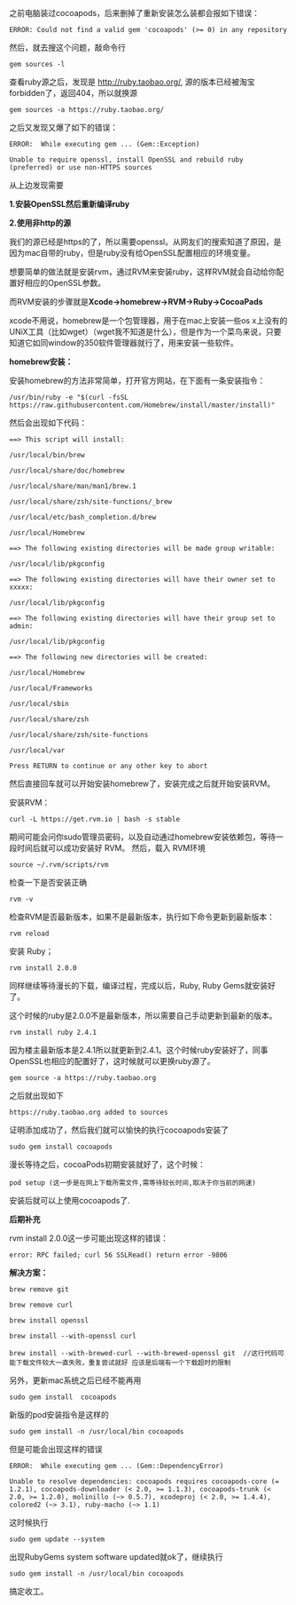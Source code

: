 之前电脑装过cocoapods，后来删掉了重新安装怎么装都会报如下错误：
```
ERROR: Could not find a valid gem 'cocoapods' (>= 0) in any repository
```
然后，就去搜这个问题，敲命令行
```
gem sources -l
```
查看ruby源之后，发现是 http://ruby.taobao.org/, 源的版本已经被淘宝forbidden了，返回404，所以就换源
```
gem sources -a https://ruby.taobao.org/
```
之后又发现又爆了如下的错误：
```
ERROR:  While executing gem ... (Gem::Exception)

Unable to require openssl, install OpenSSL and rebuild ruby (preferred) or use non-HTTPS sources
```
从上边发现需要

**1.安装OpenSSL然后重新编译ruby**

**2.使用非http的源**

我们的源已经是https的了，所以需要openssl。从网友们的搜索知道了原因，是因为mac自带的ruby，但是ruby没有给OpenSSL配置相应的环境变量。

想要简单的做法就是安装rvm，通过RVM来安装ruby，这样RVM就会自动给你配置好相应的OpenSSL参数。

而RVM安装的步骤就是**Xcode->homebrew->RVM->Ruby->CocoaPads**

xcode不用说，homebrew是一个包管理器，用于在mac上安装一些os x上没有的UNiX工具（比如wget）（wget我不知道是什么），但是作为一个菜鸟来说，只要知道它如同window的350软件管理器就行了，用来安装一些软件。


**homebrew安装：**

安装homebrew的方法非常简单，打开官方网站，在下面有一条安装指令：
```
/usr/bin/ruby -e "$(curl -fsSL https://raw.githubusercontent.com/Homebrew/install/master/install)"
```
然后会出现如下代码：
```
==> This script will install:

/usr/local/bin/brew

/usr/local/share/doc/homebrew

/usr/local/share/man/man1/brew.1

/usr/local/share/zsh/site-functions/_brew

/usr/local/etc/bash_completion.d/brew

/usr/local/Homebrew

==> The following existing directories will be made group writable:

/usr/local/lib/pkgconfig

==> The following existing directories will have their owner set to xxxxx:

/usr/local/lib/pkgconfig

==> The following existing directories will have their group set to admin:

/usr/local/lib/pkgconfig

==> The following new directories will be created:

/usr/local/Homebrew

/usr/local/Frameworks

/usr/local/sbin

/usr/local/share/zsh

/usr/local/share/zsh/site-functions

/usr/local/var

Press RETURN to continue or any other key to abort
```
然后直接回车就可以开始安装homebrew了，安装完成之后就开始安装RVM。

安装RVM：
```
curl -L https://get.rvm.io | bash -s stable
```
期间可能会问你sudo管理员密码，以及自动通过homebrew安装依赖包，等待一段时间后就可以成功安装好 RVM。 然后，载入 RVM环境
```
source ~/.rvm/scripts/rvm
```
检查一下是否安装正确
```
rvm -v
```
检查RVM是否最新版本，如果不是最新版本，执行如下命令更新到最新版本：
```
rvm reload
```
安装 Ruby；
```
rvm install 2.0.0
```
同样继续等待漫长的下载，编译过程，完成以后，Ruby, Ruby Gems就安装好了。

这个时候的ruby是2.0.0不是最新版本，所以需要自己手动更新到最新的版本。
```
rvm install ruby 2.4.1
```
因为楼主最新版本是2.4.1所以就更新到2.4.1。这个时候ruby安装好了，同事OpenSSL也相应的配置好了，这时候就可以更换ruby源了。
```
gem source -a https://ruby.taobao.org
```
之后就出现如下
```
https://ruby.taobao.org added to sources
```
证明添加成功了，然后我们就可以愉快的执行cocoapods安装了
```
sudo gem install cocoapods
```
漫长等待之后，cocoaPods初期安装就好了，这个时候：
```
pod setup (这一步是在网上下载所需文件,需等待较长时间,取决于你当前的网速)
```
安装后就可以上使用cocoapods了.


**后期补充**

rvm install 2.0.0这一步可能出现这样的错误：
```
error: RPC failed; curl 56 SSLRead() return error -9806
```

**解决方案：**
```
brew remove git

brew remove curl

brew install openssl

brew install --with-openssl curl

brew install --with-brewed-curl --with-brewed-openssl git  //这行代码可能下载文件较大一直失败，重复尝试就好 应该是后端有一个下载超时的限制
```

另外，更新mac系统之后已经不能再用
```
sudo gem install  cocoapods
```
新版的pod安装指令是这样的
```
sudo gem install -n /usr/local/bin cocoapods
```
但是可能会出现这样的错误
```
ERROR:  While executing gem ... (Gem::DependencyError)

Unable to resolve dependencies: cocoapods requires cocoapods-core (= 1.2.1), cocoapods-downloader (< 2.0, >= 1.1.3), cocoapods-trunk (< 2.0, >= 1.2.0), molinillo (~> 0.5.7), xcodeproj (< 2.0, >= 1.4.4), colored2 (~> 3.1), ruby-macho (~> 1.1)
```
这时候执行
```
sudo gem update --system
```
出现RubyGems system software updated就ok了，继续执行
```
sudo gem install -n /usr/local/bin cocoapods  
```
搞定收工。